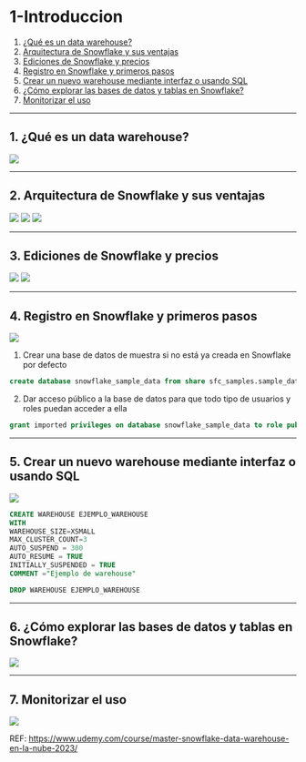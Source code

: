 # 1-Introduccion
1. [¿Qué es un data warehouse?](#schema1)
2. [Arquitectura de Snowflake y sus ventajas](#schema2)
3. [Ediciones de Snowflake y precios](#schema3)
4. [Registro en Snowflake y primeros pasos](#schema4)
5. [Crear un nuevo warehouse mediante interfaz o usando SQL](#schema5)
6. [ ¿Cómo explorar las bases de datos y tablas en Snowflake?](#schema6)
7. [Monitorizar el uso](#schema7)


<hr>

<a name="schema1"></a>

## 1. ¿Qué es un data warehouse?
![](./img/intro.png)

<hr>

<a name="schema2"></a>

## 2. Arquitectura de Snowflake y sus ventajas
![](./img/intro_2.png)
![](./img/intro_3.png)
![](./img/intro_4.png)


<hr>

<a name="schema3"></a>

## 3. Ediciones de Snowflake y precios

![](./img/intro_5.png)
![](./img/intro_6.png)

<hr>

<a name="schema4"></a>

## 4. Registro en Snowflake y primeros pasos
![](./img/intro_7.png)
1. Crear una base de datos de muestra si no está ya creada en Snowflake por defecto
```sql
create database snowflake_sample_data from share sfc_samples.sample_data;
```
2. Dar acceso público a la base de datos para que todo tipo de usuarios y roles puedan acceder a ella
```sql
grant imported privileges on database snowflake_sample_data to role public;
```

<hr>

<a name="schema5"></a>

## 5. Crear un nuevo warehouse mediante interfaz o usando SQL
![](./img/intro_8.png)

```sql
CREATE WAREHOUSE EJEMPLO_WAREHOUSE
WITH
WAREHOUSE_SIZE=XSMALL
MAX_CLUSTER_COUNT=3
AUTO_SUSPEND = 300
AUTO_RESUME = TRUE
INITIALLY_SUSPENDED = TRUE
COMMENT ="Ejemplo de warehouse"

DROP WAREHOUSE EJEMPLO_WAREHOUSE
```

<hr>

<a name="schema6"></a>

## 6. ¿Cómo explorar las bases de datos y tablas en Snowflake?

![](./img/intro_9.png)

<hr>

<a name="schema7"></a>

## 7. Monitorizar el uso
![](./img/intro_10.png)




REF:
https://www.udemy.com/course/master-snowflake-data-warehouse-en-la-nube-2023/